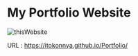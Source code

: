 # My Portfolio Website

![thisWebsite](https://user-images.githubusercontent.com/124262891/218004615-a6da1a20-ab6f-4ea9-b07e-86062b9d07a5.jpg)

URL : https://itokonnya.github.io/Portfolio/
